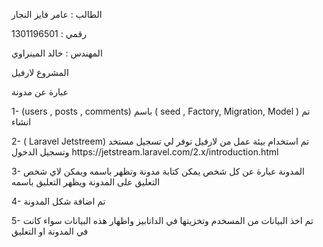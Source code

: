 <p>الطالب : عامر فايز النجار  </p>
<p>رقمي : 1301196501 </p>
<p>المهندس : خالد المينراوي </p>
<p>المشروع لارفيل </p>
<p> عبارة عن مدونة </p>



<p> 1- (users , posts , comments) باسم  (  seed , Factory, Migration, Model ) تم انشاء  </p>
<p> 2- ( Laravel Jetstreem) تم استخدام بيئة عمل من لارفيل توفر لي تسجيل مستخد وتسجيل الدخول 
    https://jetstream.laravel.com/2.x/introduction.html</p>
<p> 3- المدونة عبارة عن كل شخص يمكن كتابة مدونة وتظهر باسمه ويمكن لاي شخص التعليق على المدونة ويظهر التعليق باسمه </p>
<p> 4- تم اضافة  شكل المدونة </p>
<p>5-  تم اخذ البيانات من المسخدم وتخزيتها  في الداتابيز واظهار هذه البيانات سواء كانت في المدونة او التعليق  </p>




